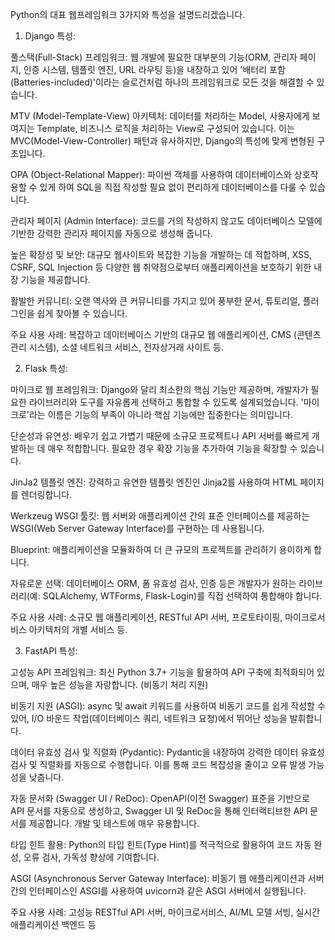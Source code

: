 Python의 대표 웹프레임워크 3가지와 특성을 설명드리겠습니다.


1. Django
특성:

풀스택(Full-Stack) 프레임워크: 웹 개발에 필요한 대부분의 기능(ORM, 관리자 페이지, 인증 시스템, 템플릿 엔진, URL 라우팅 등)을 내장하고 있어 '배터리 포함(Batteries-included)'이라는 슬로건처럼 하나의 프레임워크로 모든 것을 해결할 수 있습니다.

MTV (Model-Template-View) 아키텍처: 데이터를 처리하는 Model, 사용자에게 보여지는 Template, 비즈니스 로직을 처리하는 View로 구성되어 있습니다. 이는 MVC(Model-View-Controller) 패턴과 유사하지만, Django의 특성에 맞게 변형된 구조입니다.

OPA (Object-Relational Mapper): 파이썬 객체를 사용하여 데이터베이스와 상호작용할 수 있게 하여 SQL을 직접 작성할 필요 없이 편리하게 데이터베이스를 다룰 수 있습니다.

관리자 페이지 (Admin Interface): 코드를 거의 작성하지 않고도 데이터베이스 모델에 기반한 강력한 관리자 페이지를 자동으로 생성해 줍니다.

높은 확장성 및 보안: 대규모 웹사이트와 복잡한 기능을 개발하는 데 적합하며, XSS, CSRF, SQL Injection 등 다양한 웹 취약점으로부터 애플리케이션을 보호하기 위한 내장 기능을 제공합니다.

활발한 커뮤니티: 오랜 역사와 큰 커뮤니티를 가지고 있어 풍부한 문서, 튜토리얼, 플러그인을 쉽게 찾아볼 수 있습니다.

주요 사용 사례: 복잡하고 데이터베이스 기반의 대규모 웹 애플리케이션, CMS (콘텐츠 관리 시스템), 소셜 네트워크 서비스, 전자상거래 사이트 등.

2. Flask
특성:

마이크로 웹 프레임워크: Django와 달리 최소한의 핵심 기능만 제공하며, 개발자가 필요한 라이브러리와 도구를 자유롭게 선택하고 통합할 수 있도록 설계되었습니다. '마이크로'라는 이름은 기능의 부족이 아니라 핵심 기능에만 집중한다는 의미입니다.

단순성과 유연성: 배우기 쉽고 가볍기 때문에 소규모 프로젝트나 API 서버를 빠르게 개발하는 데 매우 적합합니다. 필요한 경우 확장 기능을 추가하여 기능을 확장할 수 있습니다.

JinJa2 템플릿 엔진: 강력하고 유연한 템플릿 엔진인 Jinja2를 사용하여 HTML 페이지를 렌더링합니다.

Werkzeug WSGI 툴킷: 웹 서버와 애플리케이션 간의 표준 인터페이스를 제공하는 WSGI(Web Server Gateway Interface)를 구현하는 데 사용됩니다.

Blueprint: 애플리케이션을 모듈화하여 더 큰 규모의 프로젝트를 관리하기 용이하게 합니다.

자유로운 선택: 데이터베이스 ORM, 폼 유효성 검사, 인증 등은 개발자가 원하는 라이브러리(예: SQLAlchemy, WTForms, Flask-Login)를 직접 선택하여 통합해야 합니다.

주요 사용 사례: 소규모 웹 애플리케이션, RESTful API 서버, 프로토타이핑, 마이크로서비스 아키텍처의 개별 서비스 등.

3. FastAPI
특성:

고성능 API 프레임워크: 최신 Python 3.7+ 기능을 활용하여 API 구축에 최적화되어 있으며, 매우 높은 성능을 자랑합니다. (비동기 처리 지원)

비동기 지원 (ASGI): async 및 await 키워드를 사용하여 비동기 코드를 쉽게 작성할 수 있어, I/O 바운드 작업(데이터베이스 쿼리, 네트워크 요청)에서 뛰어난 성능을 발휘합니다.

데이터 유효성 검사 및 직렬화 (Pydantic): Pydantic을 내장하여 강력한 데이터 유효성 검사 및 직렬화를 자동으로 수행합니다. 이를 통해 코드 복잡성을 줄이고 오류 발생 가능성을 낮춥니다.

자동 문서화 (Swagger UI / ReDoc): OpenAPI(이전 Swagger) 표준을 기반으로 API 문서를 자동으로 생성하고, Swagger UI 및 ReDoc을 통해 인터랙티브한 API 문서를 제공합니다. 개발 및 테스트에 매우 유용합니다.

타입 힌트 활용: Python의 타입 힌트(Type Hint)를 적극적으로 활용하여 코드 자동 완성, 오류 검사, 가독성 향상에 기여합니다.

ASGI (Asynchronous Server Gateway Interface): 비동기 웹 애플리케이션과 서버 간의 인터페이스인 ASGI를 사용하여 uvicorn과 같은 ASGI 서버에서 실행됩니다.

주요 사용 사례: 고성능 RESTful API 서버, 마이크로서비스, AI/ML 모델 서빙, 실시간 애플리케이션 백엔드 등
